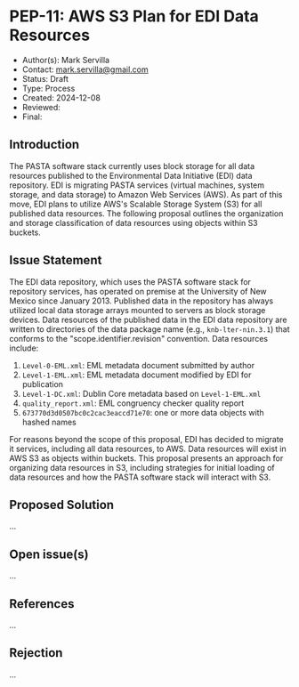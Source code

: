 # PEP-11: AWS S3 Plan for EDI Data Resources

- Author(s): Mark Servilla
- Contact: mark.servilla@gmail.com
- Status: Draft
- Type: Process
- Created: 2024-12-08
- Reviewed:
- Final:


## Introduction

The PASTA software stack currently uses block storage for all data resources published to the Environmental Data Initiative (EDI) data repository. EDI is migrating PASTA services (virtual machines, system storage, and data storage) to Amazon Web Services (AWS). As part of this move, EDI plans to utilize AWS's Scalable Storage System (S3) for all published data resources. The following proposal outlines the organization and storage classification of data resources using objects within S3 buckets.

## Issue Statement

The EDI data repository, which uses the PASTA software stack for repository services, has operated on premise at the University of New Mexico since January 2013. Published data in the repository has always utilized local data storage arrays mounted to servers as block storage devices. Data resources of the published data in the EDI data repository are written to directories of the data package name (e.g., `knb-lter-nin.3.1`) that conforms to the "scope.identifier.revision" convention. Data resources include:

1. `Level-0-EML.xml`: EML metadata document submitted by author
2. `Level-1-EML.xml`: EML metadata document modified by EDI for publication
3. `Level-1-DC.xml`: Dublin Core metadata based on `Level-1-EML.xml`
4. `quality_report.xml`: EML congruency checker quality report
5. `673770d3d0507bc0c2cac3eaccd71e70`: one or more data objects with hashed names

For reasons beyond the scope of this proposal, EDI has decided to migrate it services, including all data resources, to AWS. Data resources will exist in AWS S3 as objects within buckets. This proposal presents an approach for organizing data resources in S3, including strategies for initial loading of data resources and how the PASTA software stack will interact with S3.

## Proposed Solution

...

## Open issue(s)

...

## References

...

## Rejection

...
